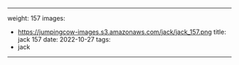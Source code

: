
---
weight: 157
images:
- https://jumpingcow-images.s3.amazonaws.com/jack/jack_157.png
title: jack 157
date: 2022-10-27
tags:
- jack
---

